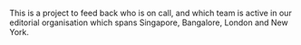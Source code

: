 This is a project to feed back who is on call, and which team is active in our editorial organisation which spans Singapore, Bangalore, London and New York. 